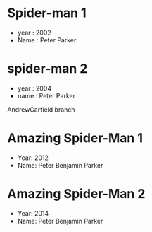 # Spider-man 1
- year : 2002
- Name : Peter Parker

# spider-man 2
- year : 2004
- name : Peter Parker

AndrewGarfield branch
# Amazing Spider-Man 1
- Year: 2012
- Name: Peter Benjamin Parker
# Amazing Spider-Man 2
- Year: 2014
- Name: Peter Benjamin Parker
